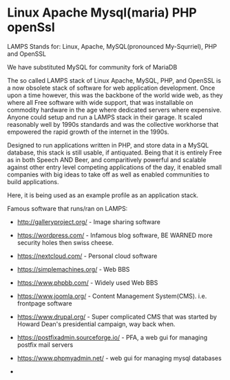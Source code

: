 Linux Apache Mysql(maria) PHP openSsl
=====================================
LAMPS Stands for:
Linux, Apache, MySQL(pronounced My-Squrriel), PHP and OpenSSL

We have substituted MySQL for community fork of MariaDB

The so called LAMPS stack of Linux Apache, MySQL, PHP, and OpenSSL is a now
obsolete stack of software for web application development. Once upon a time
however, this was the backbone of the world wide web, as they where all Free
software with wide support, that was installable on commodity hardware in the
age where dedicated servers where expensive. Anyone could setup and run a LAMPS
stack in their garage. It scaled reasonably well by 1990s standards and was the
collective workhorse that empowered the rapid growth of the internet in the
1990s.

Designed to run applications written in PHP, and store data in a MySQL database,
this stack is still usable, if antiquated. Being that it is entirely Free as in
both Speech AND Beer, and comparitively powerful and scalable against other
entry level competing applications of the day, it enabled small companies with
big ideas to take off as well as enabled communities to build applications.

Here, it is being used as an example profile as an application stack.

Famous software that runs/ran on LAMPS:
- http://galleryproject.org/ - Image sharing software
- https://wordpress.com/ - Infamous blog software, BE WARNED
more security holes then swiss cheese.
- https://nextcloud.com/ - Personal cloud software
- https://simplemachines.org/ - Web BBS
- https://www.phpbb.com/ - Widely used Web BBS
- https://www.joomla.org/ - Content Management System(CMS). i.e. frontpage software
- https://www.drupal.org/ - Super complicated CMS that was started by Howard Dean's presidential campaign, way back when.
- https://postfixadmin.sourceforge.io/ - PFA, a web gui for managing postfix mail servers
- https://www.phpmyadmin.net/ - web gui for managing mysql databases


-
